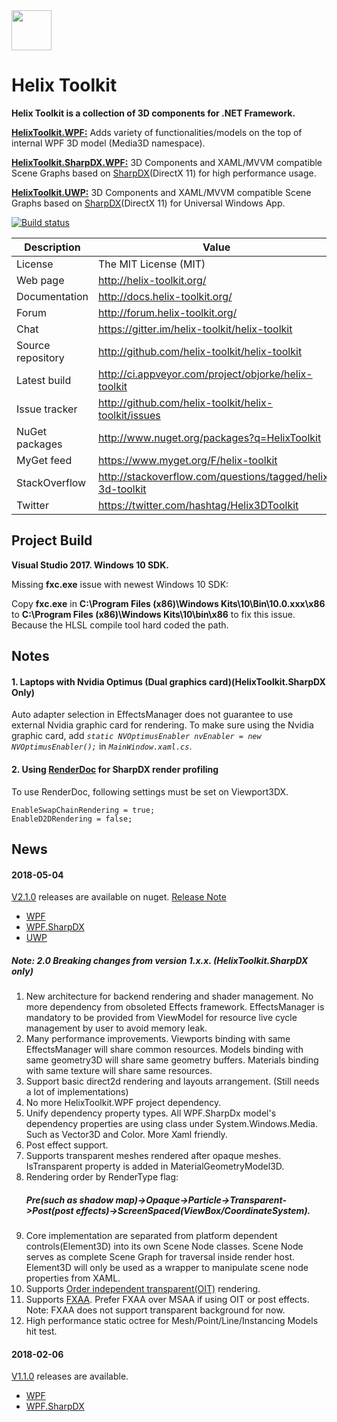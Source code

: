 <img src='https://avatars3.githubusercontent.com/u/8432523?s=200&v=4' width='64' />

# Helix Toolkit

**Helix Toolkit is a collection of 3D components for .NET Framework.**

[**HelixToolkit.WPF:**](https://github.com/helix-toolkit/helix-toolkit/tree/develop/Source/HelixToolkit.Wpf) 
Adds variety of functionalities/models on the top of internal WPF 3D model (Media3D namespace). 

[**HelixToolkit.SharpDX.WPF:**](https://github.com/helix-toolkit/helix-toolkit/tree/develop/Source/HelixToolkit.Wpf.SharpDX) 
3D Components and XAML/MVVM compatible Scene Graphs based on [SharpDX](https://github.com/sharpdx/SharpDX)(DirectX 11) for high performance usage.

[**HelixToolkit.UWP:**](https://github.com/helix-toolkit/helix-toolkit/tree/develop/Source/HelixToolkit.UWP) 
3D Components and XAML/MVVM compatible Scene Graphs based on [SharpDX](https://github.com/sharpdx/SharpDX)(DirectX 11) for Universal Windows App.

[![Build status](https://ci.appveyor.com/api/projects/status/tmqafdk9p7o98gw7?svg=true)](https://ci.appveyor.com/project/objorke/helix-toolkit)

Description         | Value
--------------------|-----------------------
License             | The MIT License (MIT)
Web page            | http://helix-toolkit.org/
Documentation       | http://docs.helix-toolkit.org/
Forum               | http://forum.helix-toolkit.org/
Chat                | https://gitter.im/helix-toolkit/helix-toolkit
Source repository   | http://github.com/helix-toolkit/helix-toolkit
Latest build        | http://ci.appveyor.com/project/objorke/helix-toolkit
Issue tracker       | http://github.com/helix-toolkit/helix-toolkit/issues
NuGet packages      | http://www.nuget.org/packages?q=HelixToolkit
MyGet feed          | https://www.myget.org/F/helix-toolkit
StackOverflow       | http://stackoverflow.com/questions/tagged/helix-3d-toolkit
Twitter             | https://twitter.com/hashtag/Helix3DToolkit

## Project Build

**Visual Studio 2017. Windows 10 SDK.**

Missing **fxc.exe** issue with newest Windows 10 SDK:

Copy **fxc.exe** in **C:\Program Files (x86)\Windows Kits\10\Bin\10.0.xxx\x86** to **C:\Program Files (x86)\Windows Kits\10\bin\x86** to fix this issue. Because the HLSL compile tool hard coded the path.

## Notes

#### 1. Laptops with Nvidia Optimus (Dual graphics card)(HelixToolkit.SharpDX Only)
Auto adapter selection in EffectsManager does not guarantee to use external Nvidia graphic card for rendering. To make sure using the Nvidia graphic card, add *`static NVOptimusEnabler nvEnabler = new NVOptimusEnabler();`* in *`MainWindow.xaml.cs`*.

#### 2. Using [RenderDoc](https://github.com/baldurk/renderdoc) for SharpDX render profiling
To use RenderDoc, following settings must be set on Viewport3DX. 
```
EnableSwapChainRendering = true;
EnableD2DRendering = false;
```

## News

#### 2018-05-04
[V2.1.0](https://github.com/helix-toolkit/helix-toolkit/tree/release/2.1.0) releases are available on nuget. [Release Note](https://github.com/helix-toolkit/helix-toolkit/blob/master/CHANGELOG.md)
- [WPF](https://www.nuget.org/packages/HelixToolkit.Wpf/2.1.0)
- [WPF.SharpDX](https://www.nuget.org/packages/HelixToolkit.Wpf.SharpDX/2.1.0)
- [UWP](https://www.nuget.org/packages/HelixToolkit.UWP/2.1.0)

##### Note: 2.0 Breaking changes from version 1.x.x. (HelixToolkit.SharpDX only)
1. New architecture for backend rendering and shader management. No more dependency from obsoleted Effects framework. EffectsManager is mandatory to be provided from ViewModel for resource live cycle management by user to avoid memory leak.
2. Many performance improvements. Viewports binding with same EffectsManager will share common resources. Models binding with same geometry3D will share same geometry buffers. Materials binding with same texture will share same resources.
3. Support basic direct2d rendering and layouts arrangement. (Still needs a lot of implementations)
4. No more HelixToolkit.WPF project dependency.
5. Unify dependency property types. All WPF.SharpDx model's dependency properties are using class under System.Windows.Media. Such as Vector3D and Color. More Xaml friendly.
6. Post effect support.
7. Supports transparent meshes rendered after opaque meshes. IsTransparent property is added in MaterialGeometryModel3D.
8. Rendering order by RenderType flag: 
    ##### Pre(such as shadow map)->Opaque->Particle->Transparent->Post(post effects)->ScreenSpaced(ViewBox/CoordinateSystem).
9. Core implementation are separated from platform dependent controls(Element3D) into its own Scene Node classes. Scene Node serves as complete Scene Graph for traversal inside render host. Element3D will only be used as a wrapper to manipulate scene node properties from XAML.
10. Supports [Order independent transparent(OIT)](https://developer.nvidia.com/content/transparency-or-translucency-rendering) rendering.
11. Supports [FXAA](https://docs.nvidia.com/gameworks/content/gameworkslibrary/graphicssamples/d3d_samples/fxaa311sample.htm). Prefer FXAA over MSAA if using OIT or post effects. Note: FXAA does not support transparent background for now.
12. High performance static octree for Mesh/Point/Line/Instancing Models hit test.

#### 2018-02-06

[V1.1.0](https://github.com/helix-toolkit/helix-toolkit/tree/release/1.1.0) releases are available.
- [WPF](https://www.nuget.org/packages/HelixToolkit.Wpf/1.1.0)
- [WPF.SharpDX](https://www.nuget.org/packages/HelixToolkit.Wpf.SharpDX/1.1.0)
